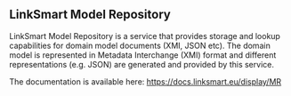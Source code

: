 ## LinkSmart Model Repository

LinkSmart Model Repository is a service that provides storage and lookup capabilities for domain model documents (XMI, JSON etc). The domain model is represented in Metadata Interchange (XMI) format and different representations (e.g. JSON) are generated and provided by this service.

The documentation is available here: https://docs.linksmart.eu/display/MR
